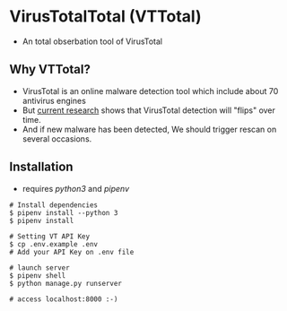 # VirusTotalTotal (VTTotal)
- An total obserbation tool of VirusTotal

## Why VTTotal?
- VirusTotal is an online malware detection tool which include about 70 antivirus engines
- But [current research](https://www.usenix.org/conference/usenixsecurity20/presentation/zhu) shows that VirusTotal detection will "flips" over time.
- And if new malware has been detected, We should trigger rescan on several occasions.

## Installation
- requires *python3* and *pipenv*
```
# Install dependencies
$ pipenv install --python 3
$ pipenv install

# Setting VT API Key
$ cp .env.example .env
# Add your API Key on .env file

# launch server
$ pipenv shell
$ python manage.py runserver

# access localhost:8000 :-)
```

